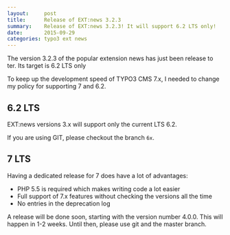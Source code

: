 ```yaml
---
layout:     post
title:      Release of EXT:news 3.2.3
summary:    Release of EXT:news 3.2.3! It will support 6.2 LTS only!
date:       2015-09-29
categories: typo3 ext news
---
```

The version 3.2.3 of the popular extension news has just been release to ter. Its target is 6.2 LTS only
<!--more-->

To keep up the development speed of TYPO3 CMS 7.x, I needed to change my policy for supporting 7 and 6.2.

## 6.2 LTS

EXT:news versions 3.x will support only the current LTS 6.2. 

If you are using GIT, please checkout the branch ``6x``.

## 7 LTS

Having a dedicated release for 7 does have a lot of advantages:

* PHP 5.5 is required which makes writing code a lot easier
* Full support of 7.x features without checking the versions all the time
* No entries in the deprecation log


A release will be done soon, starting with the version number 4.0.0. This will happen in 1-2 weeks. Until then, please use git and the master branch.
